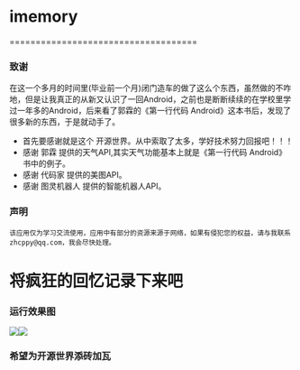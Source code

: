 # imemory

====================================
### 致谢
在这一个多月的时间里(毕业前一个月)闭门造车的做了这么个东西，虽然做的不咋地，但是让我真正的从新又认识了一回Android，之前也是断断续续的在学校里学过一年多的Android，后来看了郭霖的《第一行代码 Android》这本书后，发现了很多新的东西，于是就动手了。

* 首先要感谢就是这个 开源世界。从中索取了太多，学好技术努力回报吧！！！
* 感谢 郭霖 提供的天气API,其实天气功能基本上就是《第一行代码 Android》书中的例子。
* 感谢 代码家 提供的美图API。
* 感谢 图灵机器人 提供的智能机器人API。
### 声明
    该应用仅为学习交流使用，应用中有部分的资源来源于网络，如果有侵犯您的权益，请与我联系zhcppy@qq.com，我会尽快处理。

# 将疯狂的回忆记录下来吧

### 运行效果图

![](http://i.imgur.com/cCjGgna.png)![](http://i.imgur.com/sTkY0ma.png)

### 希望为开源世界添砖加瓦